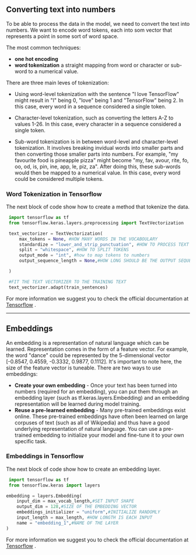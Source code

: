 ## Converting text into numbers

To be able to process the data in the model, we need to convert the text into numbers. We want to encode word tokens, each into som vector that represents a point in some sort of word space.

The most common techniques:
- **one hot encoding**
- **word tokenization** a straight mapping from word or character or sub-word to a numerical value.

There are three main leves of tokenization:
- Using word-level tokenization with the sentence "I love TensorFlow" might result in "I" being 0, "love" being 1 and "TensorFlow" being 2. In this case, every word in a sequence considered a single token.

- Character-level tokenization, such as converting the letters A-Z to values 1-26. In this case, every character in a sequence considered a single token.

- Sub-word tokenization is in between word-level and character-level tokenization. It involves breaking invidual words into smaller parts and then converting those smaller parts into numbers. For example, "my favourite food is pineapple pizza" might become "my, fav, avour, rite, fo, oo, od, is, pin, ine, app, le, piz, za". After doing this, these sub-words would then be mapped to a numerical value. In this case, every word could be considered multiple tokens.

### Word Tokenization in Tensorflow

The next block of code show how to create a method that tokenize the data.

```python
 import tensorflow as tf 
 from tensorflow.keras.layers.preprocessing import TextVectorization

 text_vectorizer = TextVectorization(
     max_tokens = None, #HOW MANY WORDS IN THE VOCABOULARY
     standardize = "lower_and_strip_punctuation", #HOW TO PROCESS TEXT
     split = "whitespace", #HOW TO SPLIT TOKENS
     output_mode = "int", #how to map tokens to numbers
     output_sequence_length = None,#HOW LONG SHOULD BE THE OUTPUT SEQUENCE 

 )

 #FIT THE TEXT VECTORIZER TO THE TRAINING TEXT
 text_vectorizer.adapt(train_sentences)
```
For more information we suggest you to check the official documentation at 
[Tensorflow](https://www.tensorflow.org/api_docs/python/tf/keras/layers/TextVectorization) .

----
## Embeddings 

An embedding is a representation of natural language which can be learned. Representation comes in the form of a feature vector. For example, the word "dance" could be represented by the 5-dimensional vector [-0.8547, 0.4559, -0.3332, 0.9877, 0.1112]. It's important to note here, the size of the feature vector is tuneable. There are two ways to use embeddings:
- **Create your own embedding** - Once your text has been turned into numbers (required for an embedding), you can put them through an embedding layer (such as tf.keras.layers.Embedding) and an embedding representation will be learned during model training.
- **Reuse a pre-learned embedding** - Many pre-trained embeddings exist online. These pre-trained embeddings have often been learned on large corpuses of text (such as all of Wikipedia) and thus have a good underlying representation of natural language. You can use a pre-trained embedding to initialize your model and fine-tune it to your own specific task.

### Embeddings in Tensorflow

The next block of code show how to create an embedding layer.

```python
 import tensorflow as tf 
 from tensorflow.keras import layers

embedding = layers.Embedding(
    input_dim = max_vocab_length,#SET INPUT SHAPE
    output_dim = 128,#SIZE OF THE EMBEDDING VECTOR
    embeddings_initializer = "uniform",#INITIALIZE RANDOMLY
    input_length = max_length, #HOW LONGTH IS EACH INPUT
    name = "embedding_1",#NAME OF THE LAYER
)
```
For more information we suggest you to check the official documentation at 
[Tensorflow](https://www.tensorflow.org/api_docs/python/tf/keras/layers/Embeddingn) .

